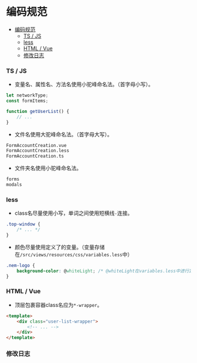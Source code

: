 # 编码规范

- [编码规范](#%e7%bc%96%e7%a0%81%e8%a7%84%e8%8c%83)
    - [TS / JS](#ts--js)
    - [less](#less)
    - [HTML / Vue](#html--vue)
    - [修改日志](#%e4%bf%ae%e6%94%b9%e6%97%a5%e5%bf%97)

### TS / JS

- 变量名、属性名、方法名使用小驼峰命名法。（首字母小写）。

```js
let networkType;
const formItems;

function getUserList() {
    // ...
}
```
- 文件名使用大驼峰命名法。（首字母大写）。

```bash
FormAccountCreation.vue
FormAccountCreation.less
FormAccountCreation.ts
```

- 文件夹名使用小驼峰命名法。

```bash
forms
modals
```

### less

- class名尽量使用小写，单词之间使用短横线`-`连接。

```css
.top-window {
    /* ... */
}
```

- 颜色尽量使用定义了的变量。（变量存储在`/src/views/resources/css/variables.less`中）

```css
.nem-logo {
    background-color: @whiteLight; /* @whiteLight在variables.less中进行定义 */
}
```

### HTML / Vue

- 顶层包裹容器class名应为`*-wrapper`。

```html
<template>
    <div class="user-list-wrapper">
        <!-- ... -->
    </div>
</template>
```

### 修改日志

